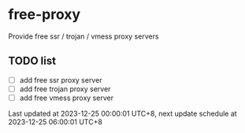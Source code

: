
# free-proxy
Provide free ssr / trojan / vmess proxy servers


## TODO list
- [ ] add free ssr proxy server
- [ ] add free trojan proxy server
- [ ] add free vmess proxy server

Last updated at 2023-12-25 00:00:01 UTC+8, next update schedule at 2023-12-25 06:00:01 UTC+8

